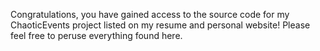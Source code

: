 Congratulations, you have gained access to the source code for my ChaoticEvents project listed on my resume and personal website! Please feel free to peruse everything found here.

